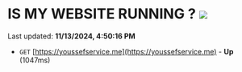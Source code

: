 # IS MY WEBSITE RUNNING ? [![](https://img.shields.io/static/v1?label=Sponsor&message=%E2%9D%A4&logo=GitHub&color=%23fe8e86)](https://github.com/sponsors/Youssef-Lehmam)

Last updated: **11/13/2024, 4:50:16 PM**

- `GET` [https://youssefservice.me](https://youssefservice.me) - **Up** (1047ms)
